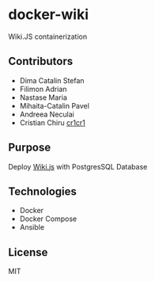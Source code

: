 # docker-wiki

Wiki.JS containerization

## Contributors
- Dima Catalin Stefan
- Filimon Adrian
- Nastase Maria
- Mihaita-Catalin Pavel
- Andreea Neculai
- Cristian Chiru [cr1cr1](https://github.com/cr1cr1)

## Purpose

Deploy [Wiki.js](https://github.com/Requarks/wiki) with PostgresSQL Database

## Technologies

- Docker
- Docker Compose
- Ansible

## License

MIT

